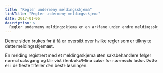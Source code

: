 ```yaml
---
title: "Regler undermeny meldingsskjema"
linkTitle: "Regler undermeny meldingsskjema"
date: 2017-01-06
description: >
  Regler undermeny meldingsskjema er en arkfane under endre meldingsskjema.
---
```

Denne siden brukes for å få en oversikt over hvilke regler som er tilknytte dette meldingsskjemaet.

En melding registrert med et meldingsskjema uten saksbehandlere følger normal saksgang og blir vist i Innboks/Mine saker for nærmeste leder. Dette er i de fleste tilfeller den beste løsningen. 
